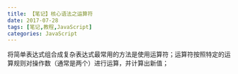 ```yaml
---
title: 【笔记】核心语法之运算符
date: 2017-07-28
tags: [笔记,教程,JavaScript]
categories: JavaScript
---
```

将简单表达式组合成复杂表达式最常用的方法是使用运算符；运算符按照特定的运算规则对操作数（通常是两个）进行运算，并计算出新值；